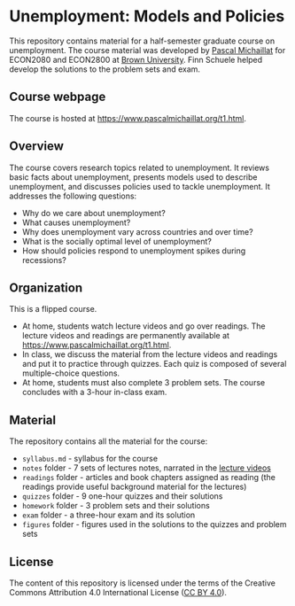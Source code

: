 # Unemployment: Models and Policies

This repository contains material for a half-semester graduate course on unemployment. The course material was developed by [Pascal Michaillat](https://www.pascalmichaillat.org/) for ECON2080 and ECON2800 at [Brown University](https://www.brown.edu). Finn Schuele helped develop the solutions to the problem sets and exam.

## Course webpage

The course is hosted at https://www.pascalmichaillat.org/t1.html.

## Overview

The course covers research topics related to unemployment. It reviews basic facts about unemployment, presents models used to describe unemployment, and discusses policies used to tackle unemployment. It addresses the following questions: 

* Why do we care about unemployment?
* What causes unemployment? 
* Why does unemployment vary across countries and over time? 
* What is the socially optimal level of unemployment? 
* How should policies respond to unemployment spikes during recessions?

## Organization

This is a flipped course. 

+ At home, students watch lecture videos and go over readings. The lecture videos and readings are permanently available at https://www.pascalmichaillat.org/t1.html.
+ In class, we discuss the material from the lecture videos and readings and put it to practice through quizzes. Each quiz is composed of several multiple-choice questions.
+ At home, students must also complete 3 problem sets. The course concludes with a 3-hour in-class exam.

## Material

The repository contains all the material for the course:

* `syllabus.md` - syllabus for the course
* `notes` folder - 7 sets of lectures notes, narrated in the [lecture videos](https://www.pascalmichaillat.org/t1.html)
* `readings` folder - articles and book chapters assigned as reading (the readings provide useful background material for the lectures)
* `quizzes` folder - 9 one-hour quizzes and their solutions
* `homework` folder - 3 problem sets and their solutions
* `exam` folder - a three-hour exam and its solution
* `figures` folder - figures used in the solutions to the quizzes and problem sets

## License

The content of this repository is licensed under the terms of the Creative Commons Attribution 4.0 International License ([CC BY 4.0](http://creativecommons.org/licenses/by/4.0/)).
